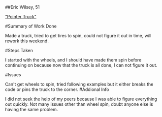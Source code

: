 ##Eric Wilsey, 51

["Pointer Truck"](https://ewilsey.github.io/120-work/hw-5/)

#Summary of Work Done

Made a truck, tried to get tires to spin, could not figure it out in time, will rework this weekend.

#Steps Taken

I started with the wheels, and I should have made them spin before continuing on because now that the truck is all done, I can not figure it out.

#Issues

Can't get wheels to spin, tried following examples but it either breaks the code or pins the truck to the corner.
#Addional Info

I did not seek the help of my peers because I was able to figure everything out quickly. Not many issues other than wheel spin, doubt anyone else is having the same problem.
